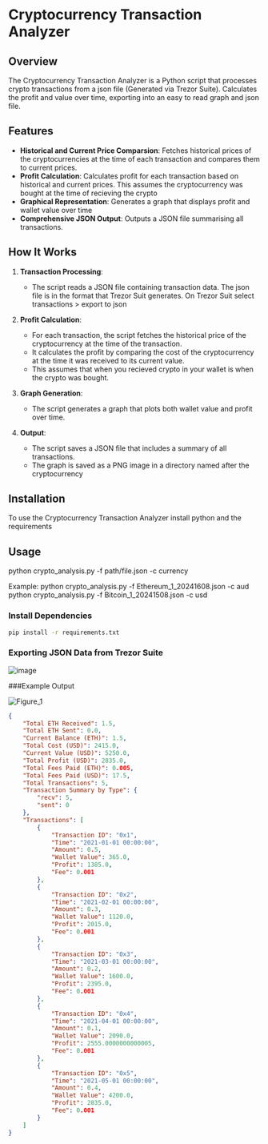 # Cryptocurrency Transaction Analyzer

## Overview

The Cryptocurrency Transaction Analyzer is a Python script that processes crypto transactions from a json file (Generated via Trezor Suite). Calculates the profit and value over time, exporting into an easy to read graph and json file.

## Features

- **Historical and Current Price Comparsion**: Fetches historical prices of the cryptocurrencies at the time of each transaction and compares them to current prices.
- **Profit Calculation**: Calculates profit for each transaction based on historical and current prices. This assumes the cryptocurrency was bought at the time of recieving the crypto
- **Graphical Representation**: Generates a graph that displays profit and wallet value over time
- **Comprehensive JSON Output**: Outputs a JSON file summarising all transactions.

## How It Works

1. **Transaction Processing**:
    - The script reads a JSON file containing transaction data. The json file is in the format that Trezor Suit generates. On Trezor Suit select transactions > export to json

2. **Profit Calculation**:
    - For each transaction, the script fetches the historical price of the cryptocurrency at the time of the transaction.
    - It calculates the profit by comparing the cost of the cryptocurrency at the time it was received to its current value.
    - This assumes that when you recieved crypto in your wallet is when the crypto was bought.

3. **Graph Generation**:
    - The script generates a graph that plots both wallet value and profit over time.

4. **Output**:
    - The script saves a JSON file that includes a summary of all transactions.
    - The graph is saved as a PNG image in a directory named after the cryptocurrency

## Installation

To use the Cryptocurrency Transaction Analyzer install python and the requirements

## Usage
python crypto_analysis.py -f path/file.json -c currency

Example:
python crypto_analysis.py -f Ethereum_1_20241608.json -c aud
python crypto_analysis.py -f Bitcoin_1_20241508.json -c usd



### Install Dependencies

```sh
pip install -r requirements.txt
```

### Exporting JSON Data from Trezor Suite
![image](https://github.com/user-attachments/assets/5883b0d0-c9c9-4e12-86e4-b3a463c774a9)

###Example Output

![Figure_1](https://github.com/user-attachments/assets/27fec376-1940-49e0-b512-de19d725c698)


```json
{
    "Total ETH Received": 1.5,
    "Total ETH Sent": 0.0,
    "Current Balance (ETH)": 1.5,
    "Total Cost (USD)": 2415.0,
    "Current Value (USD)": 5250.0,
    "Total Profit (USD)": 2835.0,
    "Total Fees Paid (ETH)": 0.005,
    "Total Fees Paid (USD)": 17.5,
    "Total Transactions": 5,
    "Transaction Summary by Type": {
        "recv": 5,
        "sent": 0
    },
    "Transactions": [
        {
            "Transaction ID": "0x1",
            "Time": "2021-01-01 00:00:00",
            "Amount": 0.5,
            "Wallet Value": 365.0,
            "Profit": 1385.0,
            "Fee": 0.001
        },
        {
            "Transaction ID": "0x2",
            "Time": "2021-02-01 00:00:00",
            "Amount": 0.3,
            "Wallet Value": 1120.0,
            "Profit": 2015.0,
            "Fee": 0.001
        },
        {
            "Transaction ID": "0x3",
            "Time": "2021-03-01 00:00:00",
            "Amount": 0.2,
            "Wallet Value": 1600.0,
            "Profit": 2395.0,
            "Fee": 0.001
        },
        {
            "Transaction ID": "0x4",
            "Time": "2021-04-01 00:00:00",
            "Amount": 0.1,
            "Wallet Value": 2090.0,
            "Profit": 2555.0000000000005,
            "Fee": 0.001
        },
        {
            "Transaction ID": "0x5",
            "Time": "2021-05-01 00:00:00",
            "Amount": 0.4,
            "Wallet Value": 4200.0,
            "Profit": 2835.0,
            "Fee": 0.001
        }
    ]
}
```




